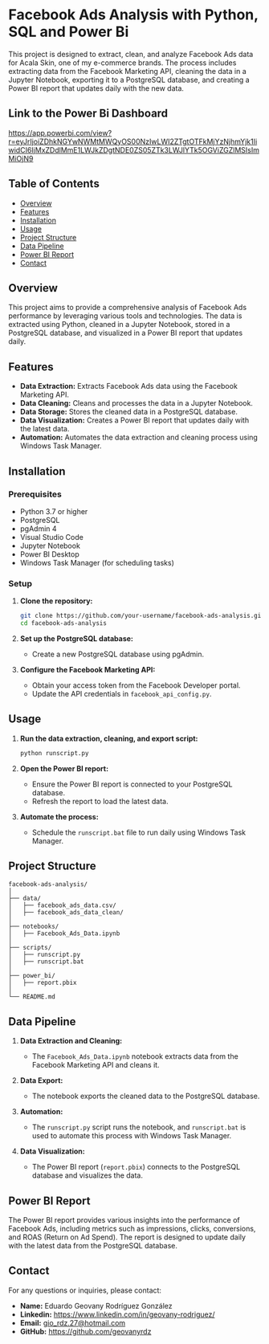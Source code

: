 # Facebook Ads Analysis with Python, SQL and Power Bi

This project is designed to extract, clean, and analyze Facebook Ads data for Acala Skin, one of my e-commerce brands. The process includes extracting data from the Facebook Marketing API, cleaning the data in a Jupyter Notebook, exporting it to a PostgreSQL database, and creating a Power BI report that updates daily with the new data.

## Link to the Power Bi Dashboard
https://app.powerbi.com/view?r=eyJrIjoiZDhkNGYwNWMtMWQyOS00NzIwLWI2ZTgtOTFkMjYzNjhmYjk1IiwidCI6IjMxZDdlMmE1LWJkZDgtNDE0ZS05ZTk3LWJlYTk5OGViZGZlMSIsImMiOjN9

## Table of Contents

- [Overview](#overview)
- [Features](#features)
- [Installation](#installation)
- [Usage](#usage)
- [Project Structure](#project-structure)
- [Data Pipeline](#data-pipeline)
- [Power BI Report](#power-bi-report)
- [Contact](#contact)

## Overview

This project aims to provide a comprehensive analysis of Facebook Ads performance by leveraging various tools and technologies. The data is extracted using Python, cleaned in a Jupyter Notebook, stored in a PostgreSQL database, and visualized in a Power BI report that updates daily.

## Features

- **Data Extraction:** Extracts Facebook Ads data using the Facebook Marketing API.
- **Data Cleaning:** Cleans and processes the data in a Jupyter Notebook.
- **Data Storage:** Stores the cleaned data in a PostgreSQL database.
- **Data Visualization:** Creates a Power BI report that updates daily with the latest data.
- **Automation:** Automates the data extraction and cleaning process using Windows Task Manager.

## Installation

### Prerequisites

- Python 3.7 or higher
- PostgreSQL
- pgAdmin 4
- Visual Studio Code
- Jupyter Notebook
- Power BI Desktop
- Windows Task Manager (for scheduling tasks)

### Setup

1. **Clone the repository:**
    ```sh
    git clone https://github.com/your-username/facebook-ads-analysis.git
    cd facebook-ads-analysis
    ```

3. **Set up the PostgreSQL database:**
    - Create a new PostgreSQL database using pgAdmin.

4. **Configure the Facebook Marketing API:**
    - Obtain your access token from the Facebook Developer portal.
    - Update the API credentials in `facebook_api_config.py`.

## Usage

1. **Run the data extraction, cleaning, and export script:**
    ```sh
    python runscript.py
    ```

2. **Open the Power BI report:**
    - Ensure the Power BI report is connected to your PostgreSQL database.
    - Refresh the report to load the latest data.

3. **Automate the process:**
    - Schedule the `runscript.bat` file to run daily using Windows Task Manager.

## Project Structure

```plaintext
facebook-ads-analysis/
│
├── data/
│   ├── facebook_ads_data.csv/
│   ├── facebook_ads_data_clean/
│
├── notebooks/
│   ├── Facebook_Ads_Data.ipynb
│
├── scripts/
│   ├── runscript.py
│   ├── runscript.bat
│
├── power_bi/
│   ├── report.pbix
│
└── README.md
```
## Data Pipeline

1. **Data Extraction and Cleaning:**
    - The `Facebook_Ads_Data.ipynb` notebook extracts data from the Facebook Marketing API and cleans it.

2. **Data Export:**
    - The notebook exports the cleaned data to the PostgreSQL database.

3. **Automation:**
    - The `runscript.py` script runs the notebook, and `runscript.bat` is used to automate this process with Windows Task Manager.

4. **Data Visualization:**
    - The Power BI report (`report.pbix`) connects to the PostgreSQL database and visualizes the data.

## Power BI Report

The Power BI report provides various insights into the performance of Facebook Ads, including metrics such as impressions, clicks, conversions, and ROAS (Return on Ad Spend). The report is designed to update daily with the latest data from the PostgreSQL database.

## Contact

For any questions or inquiries, please contact:

- **Name:** Eduardo Geovany Rodríguez González
- **Linkedin:** https://www.linkedin.com/in/geovany-rodriguez/
- **Email:** gio_rdz.27@hotmail.com
- **GitHub:** https://github.com/geovanyrdz

